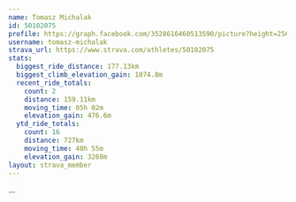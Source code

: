 ```yaml
---
name: Tomasz Michalak
id: 50102075
profile: https://graph.facebook.com/3528616460513590/picture?height=256&width=256
username: tomasz-michalak
strava_url: https://www.strava.com/athletes/50102075
stats:
  biggest_ride_distance: 177.13km
  biggest_climb_elevation_gain: 1074.8m
  recent_ride_totals:
    count: 2
    distance: 159.11km
    moving_time: 05h 02m
    elevation_gain: 476.6m
  ytd_ride_totals:
    count: 16
    distance: 727km
    moving_time: 40h 55m
    elevation_gain: 3268m
layout: strava_member
--- 
```

...

